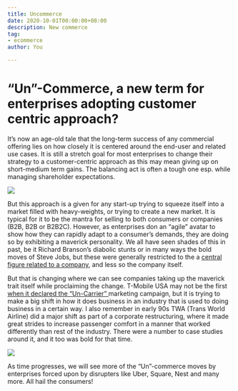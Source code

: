 ```yaml
---
title: Uncommerce
date: 2020-10-01T00:00:00+08:00
description: New commerce
tag:
- ecommerce
author: You

---
```

# “Un”-Commerce, a new term for enterprises adopting customer centric approach?

It’s now an age-old tale that the long-term success of any commercial offering lies on how closely it is centered around the end-user and related use cases. It is still a stretch goal for most enterprises to change their strategy to a customer-centric approach as this may mean giving up on short-medium term gains. The balancing act is often a tough one esp. while managing shareholder expectations.

![](/images/0_nr1qchx2l8euibos.jpeg)

But this approach is a given for any start-up trying to squeeze itself into a market filled with heavy-weights, or trying to create a new market. It is typical for it to be the mantra for selling to both consumers or companies (B2B, B2B or B2B2C). However, as enterprises don an “agile” avatar to show how they can rapidly adapt to a consumer’s demands, they are doing so by exhibiting a maverick personality. We all have seen shades of this in past, be it Richard Branson’s diabolic stunts or in many ways the bold moves of Steve Jobs, but these were generally restricted to the a [central figure related to a company](http://www.fastcompany.com/3001535/maverick-your-company-genius-or-jerk), and less so the company itself.

But that is changing where we can see companies taking up the maverick trait itself while proclaiming the change. T-Mobile USA may not be the first [when it declared the “Un-Carrier” ](http://www.theverge.com/mobile/2013/3/26/4149204/tmobile-new-direction-no-contracts-lte-uncarrier)marketing campaign, but it is trying to make a big shift in how it does business in an industry that is used to doing business in a certain way. I also remember in early 90s TWA (Trans World Airline) did a major shift as part of a corporate restructuring, where it made great strides to increase passenger comfort in a manner that worked differently than rest of the industry. There were a number to case studies around it, and it too was bold for that time.

![](/images/0_7owhpdxcws2-h0mb.jpeg)

As time progresses, we will see more of the “Un”-commerce moves by enterprises forced upon by disrupters like Uber, Square, Nest and many more. All hail the consumers!